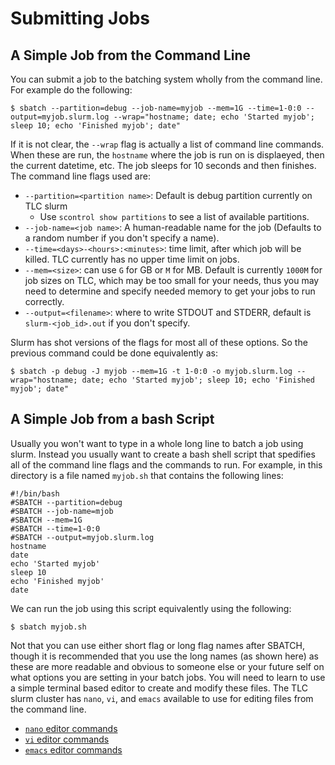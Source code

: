 # Submitting Jobs

## A Simple Job from the Command Line

You can submit a job to the batching system wholly from the command line.  For example do the following:

```
$ sbatch --partition=debug --job-name=myjob --mem=1G --time=1-0:0 --output=myjob.slurm.log --wrap="hostname; date; echo 'Started myjob'; sleep 10; echo 'Finished myjob'; date"
```

If it is not clear, the `--wrap` flag is actually a list of command line commands.  When these are run, the `hostname` where the job is run on is displaeyed, then the current datetime, etc.  The job sleeps for 10 seconds and then finishes.  The command line flags used are:

- `--partition=<partition name>`: Default is debug partition currently on TLC slurm
  - Use `scontrol show partitions` to see a list of available partitions.
- `--job-name=<job name>`: A human-readable name for the job (Defaults to a random number if you don't specify a name).
- `--time=<days>-<hours>:<minutes>`: time limit, after which job will be killed.  TLC currently has no upper time limit on jobs.
- `--mem=<size>`: can use `G` for GB or `M` for MB.  Default is currently `1000M` for job sizes on TLC, which may be too small 
  for your needs, thus you may need to determine and specify needed memory to get your jobs to run correctly.
- `--output=<filename>`: where to write STDOUT and STDERR, default is `slurm-<job_id>.out` if you don't specify.

Slurm has shot versions of the flags for most all of these options.  So the previous command could be done equivalently as:

```
$ sbatch -p debug -J myjob --mem=1G -t 1-0:0 -o myjob.slurm.log --wrap="hostname; date; echo 'Started myjob'; sleep 10; echo 'Finished myjob'; date"
```

## A Simple Job from a bash Script

Usually you won't want to type in a whole long line to batch a job using slurm.  Instead you usually want to create a bash shell script
that spedifies all of the command line flags and the commands to run.  For example, in this directory is a file named `myjob.sh` that
contains the following lines:

```
#!/bin/bash
#SBATCH --partition=debug
#SBATCH --job-name=mjob
#SBATCH --mem=1G
#SBATCH --time=1-0:0
#SBATCH --output=myjob.slurm.log
hostname
date
echo 'Started myjob'
sleep 10
echo 'Finished myjob'
date
```

We can run the job using this script equivalently using the following:

```
$ sbatch myjob.sh
```

Not that you can use either short flag or long flag names after
SBATCH, though it is recommended that you use the long names (as shown
here) as these are more readable and obvious to someone else or your
future self on what options you are setting in your batch jobs.  You
will need to learn to use a simple terminal based editor to create and
modify these files.  The TLC slurm cluster has `nano`, `vi`, and
`emacs` available to use for editing files from the command line.

- [`nano` editor commands](https://www.nano-editor.org/dist/latest/cheatsheet.html)
- [`vi` editor commands](https://www.redhat.com/sysadmin/introduction-vi-editor)
- [`emacs` editor commands](https://ftp.gnu.org/old-gnu/Manuals/emacs-20.7/html_chapter/emacs_8.html)
